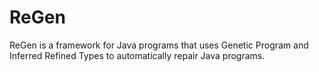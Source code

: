 # ReGen

ReGen is a framework for Java programs that uses Genetic Program and Inferred Refined Types to automatically repair Java programs. 
